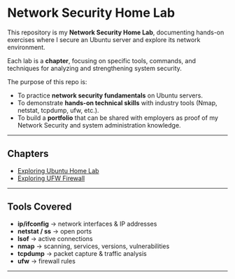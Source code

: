 # Network Security Home Lab

This repository is my **Network Security Home Lab**, documenting hands-on exercises where I secure an Ubuntu server and explore its network environment.  

Each lab is a **chapter**, focusing on specific tools, commands, and techniques for analyzing and strengthening system security.  

The purpose of this repo is:
- To practice **network security fundamentals** on Ubuntu servers.
- To demonstrate **hands-on technical skills** with industry tools (Nmap, netstat, tcpdump, ufw, etc.).
- To build a **portfolio** that can be shared with employers as proof of my Network Security and system administration knowledge.

---

## Chapters
- [Exploring Ubuntu Home Lab](Exploring_Ubuntu_Home_Lab.md)
- [Exploring UFW Firewall](Exploring_UFW_Firewall.md)
---

## Tools Covered
- **ip/ifconfig** → network interfaces & IP addresses  
- **netstat / ss** → open ports  
- **lsof** → active connections  
- **nmap** → scanning, services, versions, vulnerabilities  
- **tcpdump** → packet capture & traffic analysis  
- **ufw** → firewall rules  

---


